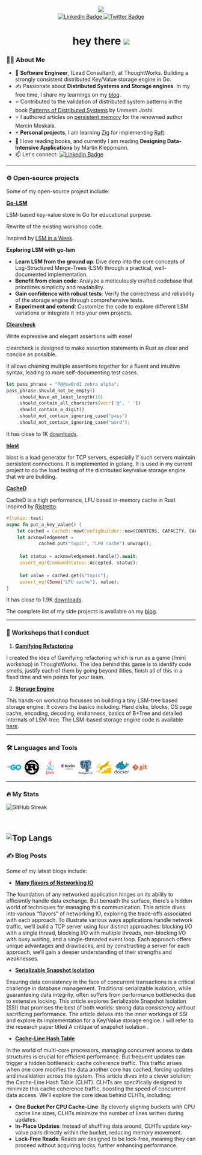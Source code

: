 <div align="center">
  <div id="header">
    <img src="https://media.giphy.com/media/M9gbBd9nbDrOTu1Mqx/giphy.gif" width="100"/>
  </div>

  <div id="badges">
    <a href="https://www.linkedin.com/in/sarthak-makhija-7a165a55/">
      <img src="https://img.shields.io/badge/LinkedIn-blue?style=for-the-badge&logo=linkedin&logoColor=white" alt="LinkedIn Badge"/>
    </a>
    <a href="https://x.com/MakhijaSarthak">
      <img src="https://img.shields.io/badge/Twitter-blue?style=for-the-badge&logo=twitter&logoColor=white" alt="Twitter Badge"/>
    </a>
  </div>

  <h1>
    hey there
    <img src="https://media.giphy.com/media/hvRJCLFzcasrR4ia7z/giphy.gif" width="30px"/>
  </h1>
</div>

### :man_technologist: About Me

- :telescope: **Software Engineer**, (Lead Consultant), at ThoughtWorks. Building a strongly consistent distributed Key/Value storage engine in Go.
- :writing_hand: Passionate about **Distributed Systems and Storage engines**. In my free time, I share my learnings on my [blog](https://tech-lessons.in/en/).
- :star: Contributed to the validation of distributed system patterns in the book [Patterns of Distributed Systems](https://learning.oreilly.com/library/view/patterns-of-distributed/9780138222246/) by Unmesh Joshi.
- :star: I authored articles on [persistent memory](https://kt.academy/article/pmem-intro) for the renowned author Marcin Moskala.
- :zap: **Personal projects**, I am learning [Zig](https://github.com/SarthakMakhija/zig-list/tree/main) for implementing [Raft](https://raft.github.io/).
- :blue_book: I love reading books, and currently I am reading **Designing Data-Intensive Applications** by Martin Kleppmann.
- :mailbox: Let's connect: [![Linkedin Badge](https://img.shields.io/badge/-LinkedIn-blue?style=flat&logo=Linkedin&logoColor=white)](https://www.linkedin.com/in/sarthak-makhija-7a165a55)

---

### :gear: Open-source projects

Some of my open-source project include:

[**Go-LSM**](https://github.com/SarthakMakhija/go-lsm)

LSM-based key-value store in Go for educational purpose.

Rewrite of the existing workshop code.

Inspired by [LSM in a Week](https://skyzh.github.io/mini-lsm/00-preface.html).

**Exploring LSM with go-lsm**
- **Learn LSM from the ground up**: Dive deep into the core concepts of Log-Structured Merge-Trees (LSM) through a practical, well-documented implementation.
- **Benefit from clean code**: Analyze a meticulously crafted codebase that prioritizes simplicity and readability.
- **Gain confidence with robust tests**: Verify the correctness and reliability of the storage engine through comprehensive tests.
- **Experiment and extend**: Customize the code to explore different LSM variations or integrate it into your own projects.

[**Clearcheck**](https://github.com/SarthakMakhija/clearcheck)

Write expressive and elegant assertions with ease!

clearcheck is designed to make assertion statements in Rust as clear and concise as possible.

It allows chaining multiple assertions together for a fluent and intuitive syntax, leading to more self-documenting test cases.

```rust
let pass_phrase = "P@@sw0rd1 zebra alpha";
pass_phrase.should_not_be_empty()
    .should_have_at_least_length(10)
    .should_contain_all_characters(vec!['@', ' '])
    .should_contain_a_digit()
    .should_not_contain_ignoring_case("pass")
    .should_not_contain_ignoring_case("word");
```

It has close to 1K [downloads](https://crates.io/crates/clearcheck).

[**blast**](https://github.com/SarthakMakhija/blast)

blast is a load generator for TCP servers, especially if such servers maintain persistent connections. It is implemented in golang. It is used in my current project to do the load testing of the distributed key/value storage engine that we are building.

[**CacheD**](https://github.com/SarthakMakhija/cached)

CacheD is a high performance, LFU based in-memory cache in Rust inspired by [Ristretto](https://github.com/dgraph-io/ristretto). 

```rust
#[tokio::test]
async fn put_a_key_value() {
    let cached = CacheD::new(ConfigBuilder::new(COUNTERS, CAPACITY, CACHE_WEIGHT).build());
    let acknowledgement =
            cached.put("topic", "LFU cache").unwrap();
     
     let status = acknowledgement.handle().await;
     assert_eq!(CommandStatus::Accepted, status);
    
     let value = cached.get(&"topic");
     assert_eq!(Some("LFU cache"), value);
}
```

It has close to 1.9K [downloads](https://crates.io/crates/tinylfu-cached).

The complete list of my side projects is available on my [blog](https://tech-lessons.in/en/page/projects/).

---

### :microphone: Workshops that I conduct

  1. [**Gamifying Refactoring**](https://gamifying-refactoring.github.io/)

  I created the idea of Gamifying refactoring which is run as a game (/mini workshop) in ThoughtWorks. The idea behind this game is to identify code smells, justify each of them by going beyond ilities, finish all of this in a fixed time and win points for your team.

  2. [**Storage Engine**](https://github.com/SarthakMakhija/storage-engine-workshop)

  This hands-on workshop focusses on building a tiny LSM-tree based storage engine. It covers the basics including: Hard disks, blocks, OS page cache, encoding, decoding, endianness, basics of B+Tree and detailed internals of LSM-tree. The LSM-based storage engine code is available [here](https://github.com/SarthakMakhija/go-lsm).


---

### :hammer_and_wrench: Languages and Tools

<div>
  <img src="https://github.com/devicons/devicon/blob/master/icons/go/go-original-wordmark.svg" title="Go" alt="Go" width="40" height="40"/>&nbsp;
  <img src="https://github.com/devicons/devicon/blob/master/icons/rust/rust-original.svg" title="Rust" alt="Rust" width="40" height="40"/>&nbsp;
  <img src="https://github.com/devicons/devicon/blob/master/icons/java/java-original-wordmark.svg" title="Java" alt="Java" width="40" height="40"/>&nbsp;
  <img src="https://github.com/devicons/devicon/blob/master/icons/kotlin/kotlin-original-wordmark.svg" title="Kotlin" alt="Kotlin" width="40" height="40"/>&nbsp;
  <img src="https://github.com/devicons/devicon/blob/master/icons/postgresql/postgresql-original-wordmark.svg" title="PostgreSQL" alt="PostgreSQL" width="40" height="40"/>&nbsp;
  <img src="https://github.com/devicons/devicon/blob/master/icons/rocksdb/rocksdb-original.svg" title="RocksDB" alt="RocksDB" width="40" height="40"/>&nbsp;
  <img src="https://github.com/devicons/devicon/blob/master/icons/docker/docker-original-wordmark.svg" title="Docker" alt="Docker" width="40" height="40"/>&nbsp;
  <img src="https://github.com/devicons/devicon/blob/master/icons/git/git-plain-wordmark.svg" title="Git" alt="Git" width="40" height="40"/>&nbsp;  
</div>

---

### :fire: My Stats

![GitHub Streak](https://github-readme-streak-stats.herokuapp.com?user=SarthakMakhija)

<br/>

![Top Langs](https://github-readme-stats.vercel.app/api/top-langs/?username=SarthakMakhija&layout=compact&exclude_repo=tech-lessons-posts,sarthakmakhija.github.io&langs_count=8)
---

### :writing_hand: Blog Posts

Some of my latest blogs include:

- [**Many flavors of Networking IO**](https://tech-lessons.in/en/blog/many_flavors_of_networking_io/)

The foundation of any networked application hinges on its ability to efficiently handle data exchange. But beneath the surface, there’s a hidden world of techniques for managing this communication. This article dives into various “flavors” of networking IO, exploring the trade-offs associated with each approach.
To illustrate various ways applications handle network traffic, we’ll build a TCP server using four distinct approaches: blocking I/O with a single thread, blocking I/O with multiple threads, non-blocking I/O with busy waiting, and a single-threaded event loop.
Each approach offers unique advantages and drawbacks, and by constructing a server for each approach, we’ll gain a deeper understanding of their strengths and weaknesses.

- [**Serializable Snapshot Isolation**](https://tech-lessons.in/en/blog/serializable_snapshot_isolation/)

Ensuring data consistency in the face of concurrent transactions is a critical challenge in database management. 
Traditional serializable isolation, while guaranteeing data integrity, often suffers from performance bottlenecks due to extensive locking. 
This article explores Serializable Snapshot Isolation (SSI) that promises the best of both worlds: strong data consistency without sacrificing performance. 
The article delves into the inner workings of SSI and explore its implementation for a Key/Value storage engine. I will refer to the research paper titled A critique of snapshot isolation .

- [**Cache-Line Hash Table**](https://tech-lessons.in/en/blog/cache_line_hash_table/)
  
In the world of multi-core processors, managing concurrent access to data structures is crucial for efficient performance. But frequent updates can trigger a hidden bottleneck: cache coherence traffic.
This traffic arises when one core modifies the data another core has cached, forcing updates and invalidation across the system.
This article dives into a clever solution: the Cache-Line Hash Table (CLHT). CLHTs are specifically designed to minimize this cache coherence traffic, boosting the speed of concurrent data access.
We’ll explore the core ideas behind CLHTs, including:

  - **One Bucket Per CPU Cache-Line**: By cleverly aligning buckets with CPU cache line sizes, CLHTs minimize the number of lines written during updates.
  - **In-Place Updates**: Instead of shuffling data around, CLHTs update key-value pairs directly within the bucket, reducing memory movement.
  - **Lock-Free Reads**: Reads are designed to be lock-free, meaning they can proceed without acquiring locks, further enhancing performance.


